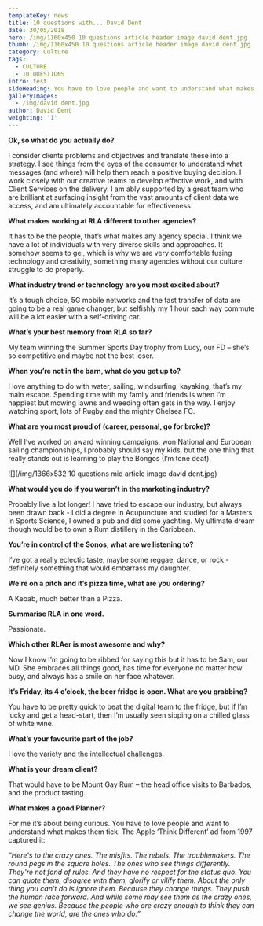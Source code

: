 ```yaml
---
templateKey: news
title: 10 questions with... David Dent
date: 30/05/2018
hero: /img/1160x450 10 questions article header image david dent.jpg
thumb: /img/1160x450 10 questions article header image david dent.jpg
category: Culture
tags:
  - CULTURE
  - 10 QUESTIONS
intro: test
sideHeading: You have to love people and want to understand what makes them tick.
galleryImages:
  - /img/david dent.jpg
author: David Dent
weighting: '1'
---
```

**Ok, so what do you actually do?**

I consider clients problems and objectives and translate these into a strategy.  I see things from the eyes of the consumer to understand what messages (and where) will help them reach a positive buying decision.  I work closely with our creative teams to develop effective work, and with Client Services on the delivery.  I am ably supported by a great team who are brilliant at surfacing insight from the vast amounts of client data we access, and am ultimately accountable for effectiveness.

**What makes working at RLA different to other agencies?**

It has to be the people, that’s what makes any agency special.  I think we have a lot of individuals with very diverse skills and approaches.  It somehow seems to gel, which is why we are very comfortable fusing technology and creativity, something many agencies without our culture struggle to do properly.

**What industry trend or technology are you most excited about?**

It’s a tough choice, 5G mobile networks and the fast transfer of data are going to be a real game changer, but selfishly my 1 hour each way commute will be a lot easier with a self-driving car.

**What’s your best memory from RLA so far?**

My team winning the Summer Sports Day trophy from Lucy, our FD – she’s so competitive and maybe not the best loser.

**When you’re not in the barn, what do you get up to?**

I love anything to do with water, sailing, windsurfing, kayaking, that’s my main escape.  Spending time with my family and friends is when I’m happiest but mowing lawns and weeding often gets in the way.  I enjoy watching sport, lots of Rugby and the mighty Chelsea FC.

**What are you most proud of (career, personal, go for broke)?**

Well I’ve worked on award winning campaigns, won National and European sailing championships, I probably should say my kids, but the one thing that really stands out is learning to play the Bongos (I’m tone deaf).

![](/img/1366x532 10 questions mid article image david dent.jpg)

**What would you do if you weren’t in the marketing industry?**

Probably live a lot longer!  I have tried to escape our industry, but always been drawn back - I did a degree in Acupuncture and studied for a Masters in Sports Science, I owned a pub and did some yachting.  My ultimate dream though would be to own a Rum distillery in the Caribbean.

**You’re in control of the Sonos, what are we listening to?**

I’ve got a really eclectic taste, maybe some reggae, dance, or rock - definitely something that would embarrass my daughter.

**We’re on a pitch and it’s pizza time, what are you ordering?**

A Kebab, much better than a Pizza.

**Summarise RLA in one word.**

Passionate.

**Which other RLAer is most awesome and why?**

Now I know I’m going to be ribbed for saying this but it has to be Sam, our MD.  She embraces all things good, has time for everyone no matter how busy, and always has a smile on her face whatever.

**It’s Friday, its 4 o’clock, the beer fridge is open. What are you grabbing?**

You have to be pretty quick to beat the digital team to the fridge, but if I’m lucky and get a head-start, then I’m usually seen sipping on a chilled glass of white wine.

**What’s your favourite part of the job?**

I love the variety and the intellectual challenges.

**What is your dream client?**

That would have to be Mount Gay Rum – the head office visits to Barbados, and the product tasting.

**What makes a good Planner?**

For me it’s about being curious. You have to love people and want to understand what makes them tick. The Apple ‘Think Different’ ad from 1997 captured it:

_“Here's to the crazy ones. The misfits. The rebels. The troublemakers. The round pegs in the square holes. The ones who see things differently. They're not fond of rules. And they have no respect for the status quo. You can quote them, disagree with them, glorify or vilify them. About the only thing you can't do is ignore them. Because they change things. They push the human race forward. And while some may see them as the crazy ones, we see genius. Because the people who are crazy enough to think they can change the world, are the ones who do.”_

